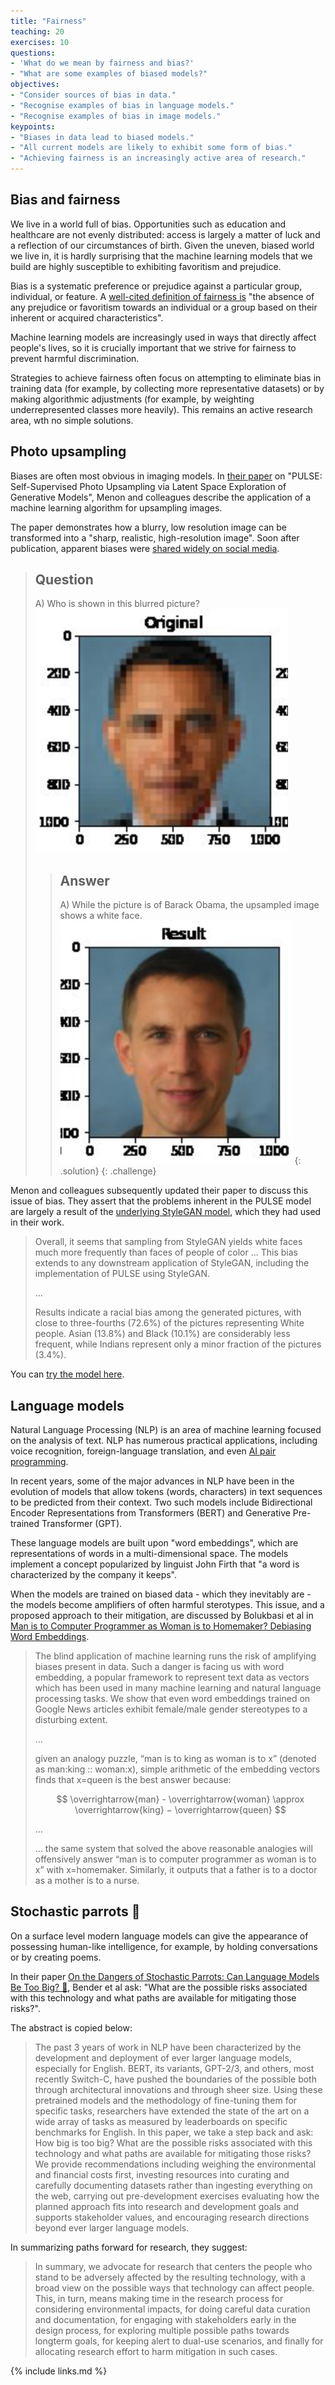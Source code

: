 ```yaml
---
title: "Fairness"
teaching: 20
exercises: 10
questions:
- 'What do we mean by fairness and bias?'
- "What are some examples of biased models?"
objectives:
- "Consider sources of bias in data."
- "Recognise examples of bias in language models."
- "Recognise examples of bias in image models."
keypoints:
- "Biases in data lead to biased models."
- "All current models are likely to exhibit some form of bias."
- "Achieving fairness is an increasingly active area of research."
---
```


## Bias and fairness

<!--

See: https://www.nature.com/articles/s41746-021-00549-7 Box 2 on algorithmic bias.
-->

We live in a world full of bias. Opportunities such as education and healthcare are not evenly distributed: access is largely a matter of luck and a reflection of our circumstances of birth. Given the uneven, biased world we live in, it is hardly surprising that the machine learning models that we build are highly susceptible to exhibiting favoritism and prejudice.

Bias is a systematic preference or prejudice against a particular group, individual, or feature. A [well-cited definition of fairness is](https://arxiv.org/pdf/1908.09635.pdf) "the absence of any prejudice or favoritism towards an individual or a group based on their inherent or acquired characteristics". 

Machine learning models are increasingly used in ways that directly affect people's lives, so it is crucially important that we strive for fairness to prevent harmful discrimination. 

Strategies to achieve fairness often focus on attempting to eliminate bias in training data (for example, by collecting more representative datasets) or by making algorithmic adjustments (for example, by weighting underrepresented classes more heavily). This remains an active research area, wth no simple solutions. 

## Photo upsampling

Biases are often most obvious in imaging models. In [their paper](https://arxiv.org/pdf/2003.03808.pdf) on "PULSE: Self-Supervised Photo Upsampling via Latent Space Exploration of Generative Models", Menon and colleagues describe the application of a machine learning algorithm for upsampling images. 

The paper demonstrates how a blurry, low resolution image can be transformed into a "sharp, realistic, high-resolution image". Soon after publication, apparent biases were [shared widely on social media](https://twitter.com/Chicken3gg/status/1274314622447820801?s=20&t=_oORPJBJRaBW_J0zresFJQ).

> ## Question
> A) Who is shown in this blurred picture? ![Barack Obama by @Chicken3gg, Twitter](../fig/pulse_chicken3gg_original.png)
> 
> > ## Answer
> > A) While the picture is of Barack Obama, the upsampled image shows a white face. ![Barack Obama by @Chicken3gg, Twitter](../fig/pulse_chicken3gg_result.png)
> {: .solution}
{: .challenge}

Menon and colleagues subsequently updated their paper to discuss this issue of bias. They assert that the problems inherent in the PULSE model are largely a result of the [underlying StyleGAN model](https://arxiv.org/abs/1812.04948), which they had used in their work. 

> Overall, it seems that sampling from StyleGAN yields white faces much more frequently than faces of people of color ... This bias extends to any downstream application of StyleGAN, including the implementation of PULSE using StyleGAN.
> 
> ...
> 
> Results indicate a racial bias among the generated pictures, with close to three-fourths (72.6%) of the pictures representing White people. Asian (13.8%) and Black (10.1%) are considerably less frequent, while Indians represent only a minor fraction of the pictures (3.4%).

You can [try the model here](https://colab.research.google.com/github/tg-bomze/Face-Depixelizer/blob/master/Face_Depixelizer_Eng.ipynb#scrollTo=fU0aGtD4Nl4W).

## Language models

Natural Language Processing (NLP) is an area of machine learning focused on the analysis of text. NLP has numerous practical applications, including voice recognition, foreign-language translation, and even [AI pair programming](https://copilot.github.com/).

In recent years, some of the major advances in NLP have been in the evolution of models that allow tokens (words, characters) in text sequences to be predicted from their context. Two such models include Bidirectional Encoder Representations from Transformers (BERT) and Generative Pre-trained Transformer (GPT).

These language models are built upon "word embeddings", which are representations of words in a multi-dimensional space. The models implement a concept popularized by linguist John Firth that "a word is characterized by the company it keeps".

When the models are trained on biased data - which they inevitably are - the models become amplifiers of often harmful sterotypes. This issue, and a proposed approach to their mitigation, are discussed by Bolukbasi et al in [Man is to Computer Programmer as Woman is to Homemaker? Debiasing Word Embeddings](https://arxiv.org/pdf/1607.06520.pdf).

> The blind application of machine learning runs the risk of amplifying biases present in data. Such a danger is facing us with word embedding, a popular framework to represent text data as vectors which has been used in many machine learning and natural language processing tasks. We show that even word embeddings trained on Google News articles exhibit female/male gender stereotypes to a disturbing extent.
> 
> ...
> 
> given an analogy puzzle, “man is to king as woman is to x” (denoted as man:king :: woman:x), simple arithmetic of the embedding vectors finds that x=queen is the best answer because:
> 
> 
> $$
> \overrightarrow{man} - \overrightarrow{woman} \approx \overrightarrow{king} − \overrightarrow{queen}
> $$
> 
> 
> ...
> 
> ... the same system that solved the above reasonable analogies will offensively answer “man is to computer programmer as woman is to x” with x=homemaker. Similarly, it outputs that a father is to a doctor as a mother is to a nurse. 

## Stochastic parrots 🦜

On a surface level modern language models can give the appearance of possessing human-like intelligence, for example, by holding conversations or by creating poems.

In their paper [On the Dangers of Stochastic Parrots: Can Language Models Be Too Big? 🦜](https://dl.acm.org/doi/pdf/10.1145/3442188.3445922), Bender et al ask: "What are the possible risks associated with this technology and what paths are available for mitigating those risks?". 

The abstract is copied below:

> The past 3 years of work in NLP have been characterized by the development and deployment of ever larger language models, especially for English. BERT, its variants, GPT-2/3, and others, most recently Switch-C, have pushed the boundaries of the possible both through architectural innovations and through sheer size. Using these pretrained models and the methodology of fine-tuning them for specific tasks, researchers have extended the state of the art on a wide array of tasks as measured by leaderboards on specific benchmarks for English. In this paper, we take a step back and ask: How big is too big? What are the possible risks associated with this technology and what paths are available for mitigating those risks? We provide recommendations including weighing the environmental and financial costs first, investing resources into curating and carefully documenting datasets rather than ingesting everything on the web, carrying out pre-development exercises evaluating how the planned approach fits into research and development goals and supports stakeholder values, and encouraging research directions beyond ever larger language models.

In summarizing paths forward for research, they suggest:

> In summary, we advocate for research that centers the people who stand to be adversely affected by the resulting technology, with a broad view on the possible ways that technology can affect people. This, in turn, means making time in the research process for considering environmental impacts, for doing careful data curation and documentation, for engaging with stakeholders early in the design process, for exploring multiple possible paths towards longterm goals, for keeping alert to dual-use scenarios, and finally for allocating research effort to harm mitigation in such cases.

<!--

# Biased labels

TODO:

Jury learning: https://arxiv.org/abs/2202.02950

-->


{% include links.md %}